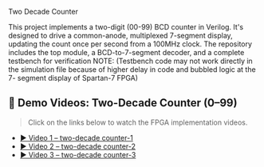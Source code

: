 Two Decade Counter

This project implements a two-digit (00-99) BCD counter in Verilog. 
It's designed to drive a common-anode, multiplexed 7-segment display, updating the count once per second from a 100MHz clock.
The repository includes the top module, a BCD-to-7-segment decoder, and a complete testbench for verification 
NOTE: (Testbench code may not work directly in the  simulation file because of higher delay in code and bubbled logic at the 7- segment display of Spartan-7 FPGA)

## 🎥 Demo Videos: Two-Decade Counter (0–99)

> Click on the links below to watch the FPGA implementation videos.

- [▶️ Video 1 – two-decade counter-1](./Spartan-7%20FPGA%20implementation/two-decade%20counter-1.mp4)
- [▶️ Video 2 – two-decade counter-2](./Spartan-7%20FPGA%20implementation/two-decade%20counter-2.mp4)
- [▶️ Video 3 – two-decade counter-3](./Spartan-7%20FPGA%20implementation/two-decade%20counter-3.mp4)

